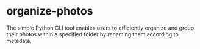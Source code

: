 # organize-photos
The simple Python CLI tool enables users to efficiently organize and group their photos within a specified folder by renaming them according to metadata.
